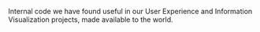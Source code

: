 Internal code we have found useful in our User Experience and Information Visualization projects, made available to the world.